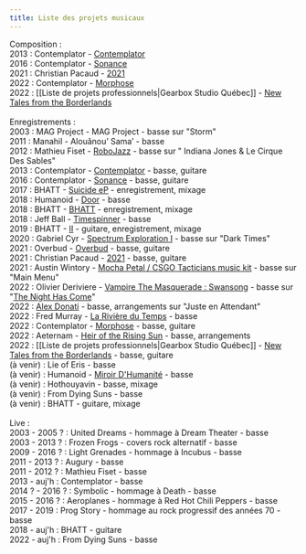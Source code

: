 ```yaml
---
title: Liste des projets musicaux
---
```

Composition :
<br>2013 : Contemplator - [Contemplator](https://contemplator.bandcamp.com/album/contemplator)
<br>2016 : Contemplator - [Sonance](https://contemplator.bandcamp.com/album/sonance)
<br>2021 : Christian Pacaud - [2021](https://christianpacaud.bandcamp.com/music)
<br>2022 : Contemplator - [Morphose](https://contemplator.bandcamp.com/album/morphose)
<br>2022 : [[Liste de projets professionnels|Gearbox Studio Québec]] - [New Tales from the Borderlands](https://lnk.to/CP-NTFTB)
<br><br>Enregistrements :
<br>2003 : MAG Project - MAG Project - basse sur "Storm"
<br>2011 : Manahil - Alouânou’ Sama’ - basse
<br>2012 : Mathieu Fiset - [RoboJazz](https://mathieufiset.bandcamp.com/album/robojazz) - basse sur " Indiana Jones & Le Cirque Des Sables"
<br>2013 : Contemplator - [Contemplator](https://contemplator.bandcamp.com/album/contemplator) - basse, guitare
<br>2016 : Contemplator - [Sonance](https://contemplator.bandcamp.com/album/sonance) - basse, guitare
<br>2017 : BHATT - [Suicide eP](https://bhattqc.bandcamp.com/album/suicide-ep) - enregistrement, mixage
<br>2018 : Humanoid - [Door](https://humanoid3.bandcamp.com/album/door) - basse
<br>2018 : BHATT - [BHATT](https://bhattqc.bandcamp.com/album/bhatt) - enregistrement, mixage
<br>2018 : Jeff Ball - [Timespinner](https://jeffball.bandcamp.com/album/timespinner-original-game-soundtrack) - basse
<br>2019 : BHATT - [II](https://bhattqc.bandcamp.com/album/ii) - guitare, enregistrement, mixage
<br>2020 : Gabriel Cyr - [Spectrum Exploration I](https://gabrielcyrguitarist.bandcamp.com/album/spectrum-exploration-i) - basse sur "Dark Times"
<br>2021 : Overbud - [Overbud](https://overbud.bandcamp.com/album/overbud) - basse, guitare
<br>2021 : Christian Pacaud - [2021](https://christianpacaud.bandcamp.com/music) - basse, guitare
<br>2021 : Austin Wintory - [Mocha Petal / CSGO Tacticians music kit](https://www.youtube.com/watch?v=mwHTecB638E) - basse sur "Main Menu"
<br>2022 : Olivier Deriviere - [Vampire The Masquerade : Swansong](https://olivierderiviere.bandcamp.com/album/vampire-the-masquerade-swansong) - basse sur "[The Night Has Come](https://www.youtube.com/watch?v=T31oetskHQs)"
<br>2022 : [Alex Donati](https://alexdonati.bandcamp.com/) - basse, arrangements sur "Juste en Attendant"
<br>2022 : Fred Murray - [La Rivière du Temps](https://fredmurray.bandcamp.com/album/la-rivi-re-du-temps) - basse
<br>2022 : Contemplator - [Morphose](https://contemplator.bandcamp.com/album/morphose) - basse, guitare
<br>2022 : Aeternam - [Heir of the Rising Sun](https://aeternam.bandcamp.com/album/heir-of-the-rising-sun) - basse, arrangements
<br>2022 : [[Liste de projets professionnels|Gearbox Studio Québec]] - [New Tales from the Borderlands](https://lnk.to/CP-NTFTB) - basse, guitare 
<br>(à venir) : Lie of Eris - basse
<br>(à venir) : Humanoid - [Miroir D'Humanité](https://humanoid3.bandcamp.com/album/miroir-dhumanit) - basse
<br>(à venir) : Hothouyavin - basse, mixage
<br>(à venir) : From Dying Suns - basse
<br>(à venir) : BHATT - guitare, mixage
<br><br>Live : 
<br>2003 - 2005 ? : United Dreams - hommage à Dream Theater - basse
<br>2003 - 2013 ? : Frozen Frogs - covers rock alternatif - basse
<br>2009 - 2016 ? : Light Grenades - hommage à Incubus - basse
<br>2011 - 2013 ? : Augury - basse
<br>2011 - 2012 ? : Mathieu Fiset - basse
<br>2013 - auj'h : Contemplator - basse
<br>2014 ? - 2016 ? : Symbolic - hommage à Death - basse
<br>2015 - 2016 ? : Aeroplanes - hommage à Red Hot Chili Peppers - basse
<br>2017 - 2019 : Prog Story - hommage au rock progressif des années 70 - basse
<br>2018 - auj'h : BHATT - guitare
<br>2022 - auj'h : From Dying Suns - basse
